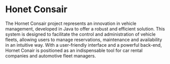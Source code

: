 # Honet Consair
The Hornet Consair project represents an innovation in vehicle management, developed in Java to offer a robust and efficient solution. This system is designed to facilitate the control and administration of vehicle fleets, allowing users to manage reservations, maintenance and availability in an intuitive way. With a user-friendly interface and a powerful back-end, Hornet Conair is positioned as an indispensable tool for car rental companies and automotive fleet managers.

